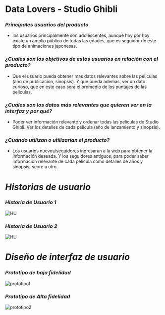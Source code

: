 

# **Data Lovers - Studio Ghibli**

### ***Principales usuarios del producto***
* los usuarios principalmente son adolescentes, aunque hoy por hoy existe un amplio público de todas las edades, que es seguidor de este tipo de animaciones japonesas.

### ***¿Cuáles son los objetivos de estos usuarios en relación con el producto?***
* Que el usuario pueda obtener mas datos relevantes sobre las peliculas (año de publicacion, sinopsis). Y que pueda ademas, ver un dato curioso, que en este caso sera el promedio de los puntajes de las peliculas.

### ***¿Cuáles son los datos más relevantes que quieren ver en la interfaz y por qué?***

* Poder ver información relevante y ordenar todas las peliculas de Studio Ghibli. Ver los detalles de cada pelicula (año de lanzamiento y sinopsis).

### ***¿Cuándo utilizan o utilizarían el producto?***

* Los usuarios nuevos/seguidores ingresaran a la web para obtener la información deseada. Y los seguidores antiguos, para poder saber informacion relevante de cada pelicula como detalles de años y sinopsis, score u otro.

# *Historias de usuario*

### ***Historia de Usuario 1***

![HU](src/img/H.U.1.png)

### ***Historia de Usuario 2***

![HU](src/img/H.U.2.png)

# *Diseño de interfaz de usuario*

### ***Prototipo de baja fidelidad***

![prototipo1](src/img/Baja%20Fidelidad.png)


### ***Prototipo de Alta fidelidad***

![prototipo2](src/img/Prototipo%20de%20Alta%20Fidelidad.png)

